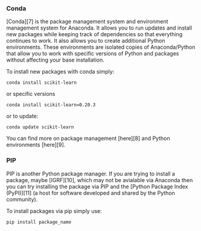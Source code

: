 ### Conda
[Conda][7] is the package management system and environment management system for Anaconda. It allows you to run updates and install new packages while keeping track of dependencies so that everything continues to work. It also allows you to create additional Python environments. These environments are isolated copies of Anaconda/Python that allow you to work with specific versions of Python and packages without affecting your base installation.

To install new packages with conda simply:

```
conda install scikit-learn
```

or specific versions

```
conda install scikit-learn=0.20.3
```

or to update:

```
conda update scikit-learn
```

You can find more on package management [here][8] and Python environments [here][9].

### PIP

PIP is another Python package manager. If you are trying to install a package, maybe [IGRF][10], which may not be avialable via Anaconda then you can try installing the package via PIP and the [Python Package Index (PyPI)][11] (a host for software developed and shared by the Python community).

To install packages via pip simply use:

```
pip install package_name
```